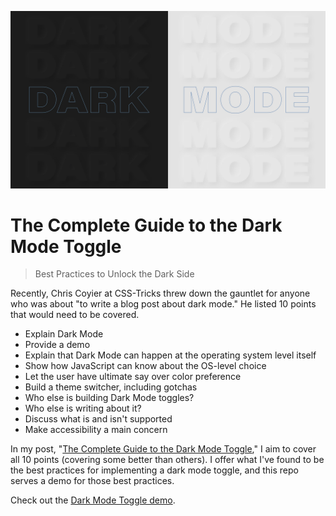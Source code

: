 ![](DarkMode.jpg)

# The Complete Guide to the Dark Mode Toggle

> Best Practices to Unlock the Dark Side

Recently, Chris Coyier at CSS-Tricks threw down the gauntlet for anyone who was about "to write a blog post about dark mode." He listed 10 points that would need to be covered.

- Explain Dark Mode
- Provide a demo
- Explain that Dark Mode can happen at the operating system level itself
- Show how JavaScript can know about the OS-level choice
- Let the user have ultimate say over color preference
- Build a theme switcher, including gotchas
- Who else is building Dark Mode toggles?
- Who else is writing about it?
- Discuss what is and isn't supported
- Make accessibility a main concern

In my post, "[The Complete Guide to the Dark Mode Toggle](https://ryanfeigenbaum.com/dark-mode)," I aim to cover all 10 points (covering some better than others). I offer what I've found to be the best practices for implementing a dark mode toggle, and this repo serves a demo for those best practices.

Check out the [Dark Mode Toggle demo](https://royalfig.github.io/dark-mode-demo/).
